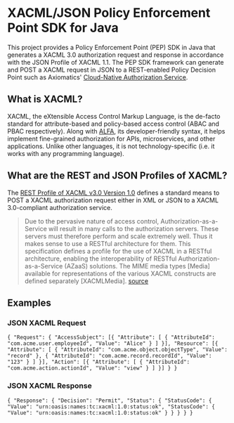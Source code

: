 # XACML/JSON Policy Enforcement Point SDK for Java
This project provides a Policy Enforcement Point (PEP) SDK in Java that generates a XACML 3.0 authorization request and response in accordance with the JSON Profile of XACML 1.1.
The PEP SDK framework can generate and POST a XACML request in JSON to a REST-enabled Policy Decision Point such as Axiomatics' [Cloud-Native Authorization Service](https://www.axiomatics.com/blog/cloud-native-authorization-engine-on-kubernetes-cluster-part-1/).
## What is XACML?
XACML, the eXtensible Access Control Markup Language, is the de-facto standard for attribute-based and policy-based access control (ABAC and PBAC respectively). Along with [ALFA](https://en.wikipedia.org/wiki/ALFA_(XACML)), its developer-friendly syntax, it helps implement fine-grained authorization for APIs, microservices, and other applications. Unlike other languages, it is not technology-specific (i.e. it works with any programming language).
## What are the REST and JSON Profiles of XACML?
The [REST Profile of XACML v3.0 Version 1.0](http://docs.oasis-open.org/xacml/xacml-rest/v1.0/xacml-rest-v1.0.html) defines a standard means to POST a XACML authorization request either in XML or JSON to a XACML 3.0-compliant authorization service.
> Due to the pervasive nature of access control, Authorization-as-a-Service will result in many calls to the authorization servers. These servers must therefore perform and scale extremely well. Thus it makes sense to use a RESTful architecture for them.
This specification defines a profile for the use of XACML in a RESTful architecture, enabling the interoperability of RESTful Authorization-as-a-Service (AZaaS) solutions. The MIME media types [Media] available for representations of the various XACML constructs are defined separately [XACMLMedia]. [source](http://docs.oasis-open.org/xacml/xacml-rest/v1.0/cos01/xacml-rest-v1.0-cos01.html#_Toc399235410)
## Examples
### JSON XACML Request
`{
    "Request": {
        "AccessSubject": [{
            "Attribute": [
                {
                    "AttributeId": "com.acme.user.employeeId",
                    "Value": "Alice"
                }
            ]
        }],
        "Resource": [{
            "Attribute": [
                {
                    "AttributeId": "com.acme.object.objectType",
                    "Value": "record"
                },
                {
                    "AttributeId": "com.acme.record.recordId",
                    "Value": "123"
                }
            ]
        }],
        "Action": [{
            "Attribute": [
                {
                    "AttributeId": "com.acme.action.actionId",
                    "Value": "view"
                }
            ]
        }]
    }
}`
### JSON XACML Response
`{
    "Response": {
        "Decision": "Permit",
        "Status": {
            "StatusCode": {
                "Value": "urn:oasis:names:tc:xacml:1.0:status:ok",
                "StatusCode": {
                    "Value": "urn:oasis:names:tc:xacml:1.0:status:ok"
                }
            }
        }
    }
}`